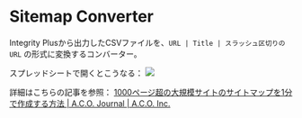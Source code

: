 # Sitemap Converter

Integrity Plusから出力したCSVファイルを、`URL | Title | スラッシュ区切りのURL` の形式に変換するコンバーター。

スプレッドシートで開くとこうなる：
![](https://aco-tokyo.com/wp-aco/wp-content/uploads/2019/09/one-minute-sitemap_10.png)



詳細はこちらの記事を参照：
[1000ページ超の大規模サイトのサイトマップを1分で作成する方法 | A.C.O. Journal | A.C.O. Inc.](https://aco-tokyo.com/journal/one-minute-sitemap/)